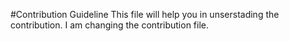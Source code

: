 #Contribution Guideline
This file will help you in unserstading the contribution.
I am changing the contribution file.
